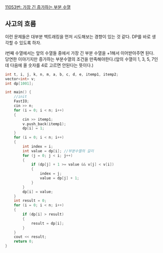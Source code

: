 [11053번: 가장 긴 증가하는 부분 수열](https://www.acmicpc.net/problem/11053)
## 사고의 흐름

이런 문제들은 대부분 백트래킹을 먼저 시도해보는 경향이 있는 것 같다. DP를 바로 생각할 수 있도록 하자.

i번째 수열에서는 앞의 수열들 중에서 가장 긴 부분 수열을 +1해서 이어받아주면 된다. 당연한 이야기지만 증가하는 부분수열의 조건을 만족해야한다.(앞의 수열이 1, 3, 5, 7인데 다음에 올 숫자를 4로 고르면 안된다는 뜻이다.)

```cpp
int t, i, j, k, n, m, a, b, c, d, e, itemp1, itemp2;
vector<int> v;
int dp[1001];

int main() {
	//init
	FastIO;
	cin >> n;
	for (i = 0; i < n; i++)
	{
		cin >> itemp1;
		v.push_back(itemp1);
		dp[i] = 1;
	}
	for (i = 0; i < n; i++)
	{
		int index = i;
		int value = dp[i]; //부분수열의 길이
		for (j = 0; j < i; j++)
		{
			if (dp[j] + 1 >= value && v[j] < v[i])
			{
				index = j;
				value = dp[j] + 1;
			}
		}
		dp[i] = value;
	}
	int result = 0;
	for (i = 0; i < n; i++)
	{
		if (dp[i] > result)
		{
			result = dp[i];
		}
	}
	cout << result;
	return 0;
}
```
